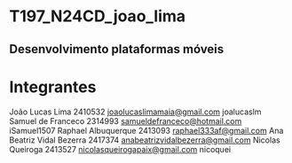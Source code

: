 # T197_N24CD_joao_lima
## Desenvolvimento plataformas móveis

# Integrantes
 João Lucas Lima 2410532 joaolucaslimamaia@gmail.com joalucaslm
 Samuel de Franceco 2314993 samueldefranceco@hotmail.com iSamuel1507
 Raphael Albuquerque 2413093 raphael333af@gmail.com
 Ana Beatriz Vidal Bezerra 2417374 anabeatrizvidalbezerra@gmail.com
 Nicolas Queiroga 2413527 nicolasqueirogapaix@gmail.com nicoquei
